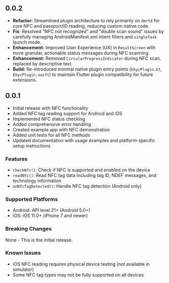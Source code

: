 ## 0.0.2

*   **Refactor:** Streamlined plugin architecture to rely primarily on `dmrtd` for core NFC and passport/ID reading, reducing custom native code.
*   **Fix:** Resolved "NFC not recognized" and "double scan sound" issues by carefully managing AndroidManifest.xml intent filters and `singleTask` launch mode.
*   **Enhancement:** Improved User Experience (UX) in `ResultScreen` with more granular, actionable status messages during NFC scanning.
*   **Enhancement:** Removed `CircularProgressIndicator` during NFC scan, replaced by descriptive text.
*   **Build:** Re-introduced minimal native plugin entry points (`EkycPlugin.kt`, `EkycPlugin.swift`) to maintain Flutter plugin compatibility for future extensions.

## 0.0.1

* Initial release with NFC functionality
* Added NFC tag reading support for Android and iOS
* Implemented NFC status checking
* Added comprehensive error handling
* Created example app with NFC demonstration
* Added unit tests for all NFC methods
* Updated documentation with usage examples and platform-specific setup instructions

### Features
- `checkNfc()`: Check if NFC is supported and enabled on the device
- `readNfc()`: Read NFC tag data including tag ID, NDEF messages, and technology information
- `onNfcTagDetected()`: Handle NFC tag detection (Android only)

### Supported Platforms
- Android: API level 21+ (Android 5.0+)
- iOS: iOS 11.0+ (iPhone 7 and newer)

### Breaking Changes
None - This is the initial release.

### Known Issues
- iOS NFC reading requires physical device testing (not available in simulator)
- Some NFC tag types may not be fully supported on all devices
